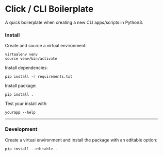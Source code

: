 # Click / CLI Boilerplate

A quick boilerplate when creating a new CLI apps/scripts in Python3.

### Install

Create and source a virtual environment:

```
virtualenv venv
source venv/bin/activate
```

Install dependencies:

```
pip install -r requirements.txt
```

Install package:

```
pip install .
```

Test your install with:

```
yourapp --help
```


--- 

### Development

Create a virtual environment and install the package with an editable option:

```
pip install --editable .
```
